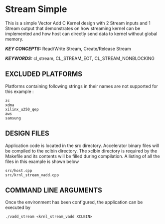 Stream Simple
======================

This is a simple Vector Add C Kernel design with 2 Stream inputs and 1 Stream output that demonstrates on how streaming kernel can be implemented and how host can directly send data to kernel without global memory.

***KEY CONCEPTS:*** Read/Write Stream, Create/Release Stream

***KEYWORDS:*** cl_stream, CL_STREAM_EOT, CL_STREAM_NONBLOCKING

## EXCLUDED PLATFORMS
Platforms containing following strings in their names are not supported for this example :
```
zc
xdma
xilinx_u250_qep
aws
samsung
```

##  DESIGN FILES
Application code is located in the src directory. Accelerator binary files will be compiled to the xclbin directory. The xclbin directory is required by the Makefile and its contents will be filled during compilation. A listing of all the files in this example is shown below

```
src/host.cpp
src/krnl_stream_vadd.cpp
```

##  COMMAND LINE ARGUMENTS
Once the environment has been configured, the application can be executed by
```
./vadd_stream <krnl_stream_vadd XCLBIN>
```

